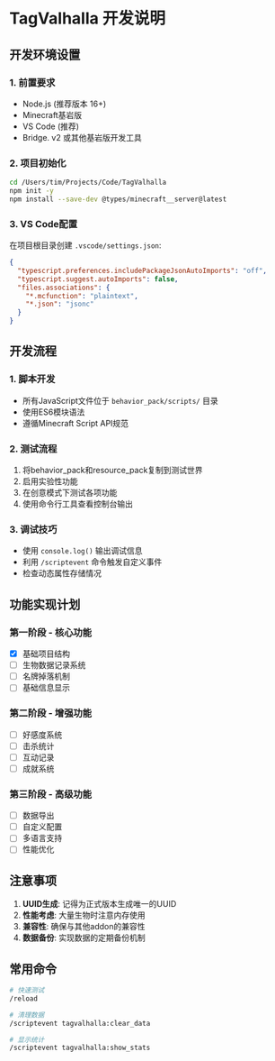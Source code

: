 # TagValhalla 开发说明

## 开发环境设置

### 1. 前置要求
- Node.js (推荐版本 16+)
- Minecraft基岩版
- VS Code (推荐)
- Bridge. v2 或其他基岩版开发工具

### 2. 项目初始化
```bash
cd /Users/tim/Projects/Code/TagValhalla
npm init -y
npm install --save-dev @types/minecraft__server@latest
```

### 3. VS Code配置
在项目根目录创建 `.vscode/settings.json`:
```json
{
  "typescript.preferences.includePackageJsonAutoImports": "off",
  "typescript.suggest.autoImports": false,
  "files.associations": {
    "*.mcfunction": "plaintext",
    "*.json": "jsonc"
  }
}
```

## 开发流程

### 1. 脚本开发
- 所有JavaScript文件位于 `behavior_pack/scripts/` 目录
- 使用ES6模块语法
- 遵循Minecraft Script API规范

### 2. 测试流程
1. 将behavior_pack和resource_pack复制到测试世界
2. 启用实验性功能
3. 在创意模式下测试各项功能
4. 使用命令行工具查看控制台输出

### 3. 调试技巧
- 使用 `console.log()` 输出调试信息
- 利用 `/scriptevent` 命令触发自定义事件
- 检查动态属性存储情况

## 功能实现计划

### 第一阶段 - 核心功能
- [x] 基础项目结构
- [ ] 生物数据记录系统
- [ ] 名牌掉落机制
- [ ] 基础信息显示

### 第二阶段 - 增强功能  
- [ ] 好感度系统
- [ ] 击杀统计
- [ ] 互动记录
- [ ] 成就系统

### 第三阶段 - 高级功能
- [ ] 数据导出
- [ ] 自定义配置
- [ ] 多语言支持
- [ ] 性能优化

## 注意事项

1. **UUID生成**: 记得为正式版本生成唯一的UUID
2. **性能考虑**: 大量生物时注意内存使用
3. **兼容性**: 确保与其他addon的兼容性
4. **数据备份**: 实现数据的定期备份机制

## 常用命令

```bash
# 快速测试
/reload

# 清理数据
/scriptevent tagvalhalla:clear_data

# 显示统计
/scriptevent tagvalhalla:show_stats
```
